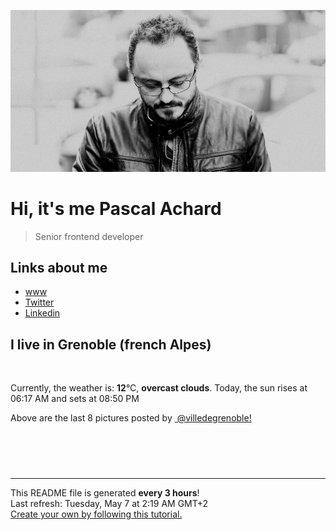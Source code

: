 ![Pascal Achard](./images/photo-pascal-achard.jpg)
# Hi, it's me Pascal Achard
> Senior frontend developer

## Links about me
- [www](https://www.pascal-achard.com)
- [Twitter](https://twitter.com/botmaster)
- [Linkedin](http://www.linkedin.com/in/pascal-achard)


## I live in Grenoble (french Alpes)
<img src="https://openweathermap.org/img/wn/04n@2x.png" alt="">

Currently, the weather is: **12**°C, **overcast clouds**.
Today, the sun rises at 06:17 AM and sets at 08:50 PM

Above are the last 8 pictures posted by <a href="https://www.instagram.com/villedegrenoble/" target="_blank"><img alt="" src="https://upload.wikimedia.org/wikipedia/commons/thumb/e/e7/Instagram_logo_2016.svg/1024px-Instagram_logo_2016.svg.png" width="20"/> @villedegrenoble!</a>

<p style="display: flex; flex-wrap: wrap; gap: 20px;">
        <img src="https://cdn1.picuki.com/hosted-by-instagram/q/0exhNuNYnjBGZDHIdN5WmL9I2Pk2GAlRNucaS7j0nyZiNxIsbHWB58ltwdGn%7C%7CDh7IAhgASuRYztj44IpUlRTCD1yPEPeQbKASDdU6q2YVOjN1D1l8JRplL0xL3ccYHGq9MUtOzjYMTIfQeoEH%7C%7Cb2rvUW8f7waTYHuDaSNuUtzCVG%7C%7CMm0X51wm8Rm3ayEv0Pxto0%7C%7CNylL9XkgKQcursrV%7C%7CndYEvL+M4Byp6JzSPkCj9ND1OHtpCa5BTB7Kz04KD6chYTJnLNQqiX5bCNq8HOxH5hsJGIIhn2tpiwbk8orjIj%7C%7CFaJciP1opoL2bUcmGW9opUk53cH7mCuQODCW%7C%7CkV22mjp7rWkZqcloKfPLNnIfuy+4gn2S7uHF+lITV42ULHkY0jLEqfmHetVgc1AGaUYgQ2UoSfrUfbL0hBOFzxO3myJX8ckFQ==.jpeg" alt="" width="200"/>
        <img src="https://cdn1.picuki.com/hosted-by-instagram/q/0exhNuNYnjBGZDHIdN5WmL9I2Pk2GAlRNucaS7j0nyZiNxIsbHWB58ltwdGn%7C%7CDh7IAhgASuRYztj44IvVlpVCD17PELWSbKLST1d5qiaVO+qvD1m8pFjlrsxKXIfZHen88ovV2CpNWwPG%7C%7CsAULjh7uZDu7%7C%7CzNnZSyWaRMdsBnmICqZXwCJ1mwsFusvrBv0Xm1IwleTRE4X8gI1spr5Pcpi0FCLmifMh6pO9xRLQIhIkL7vuopCu7Lm4rbzMvR2jZhYXCoOELhn7nW2E9ok3ycpAZIH1JinutsDA1%7C%7C40d0cOnMIAw+NEJ4KOHW0Qmfk1K4Rdtksnq2naLYWeW3EJRy2XsybaoL9M8i8fdAcKKe9HQmAzKR6bwMJYecF42GdHRFgz4ZaaSSZoUlYhNS7UbkVG9rVbtS5Hy+Bx4IxocpyPSK7Vie%7C%7Ca0zra3wGfx0xrely0jns2QQqtM8WlT3%7C%7COq+lVhcnuACs0SbWKF%7C%7CAFyNI4GTrDLoY3db7UaSkBSat8=.jpeg" alt="" width="200"/>
        <img src="https://cdn1.picuki.com/hosted-by-instagram/q/0exhNuNYnjBGZDHIdN5WmL9I2Pk2GAlRNucaS7j0nyZiNxIsbHWB58ltwdev%7C%7CDlyKw1oASyLeDxm4Y8rWFhQZFV8OETWTbSLRT5Q5qieUYCj0TVi%7C%7CZ5mkb0xLXAXZXOn88IqOzjYMTIfQeoEH%7C%7Cb2p%7C%7CUX5vPqZCgNojvDW+AB3HtYocSbXfMg9YJ2tvKf1h+1rbs%7C%7CJwJC5jYoKlo8o9rIqzdEWvjnPZo59+9xSLZCjMUG7+GglSCsV1IkeFF9FiTC69uY2dENhhznfDZl0EaXQroffmEspwWK4B0fpIsGpdDzJa8r3Po17IH4fTcED3tKhjVPsdK+lCGQPy38mUpV%7C%7CGPSwbu0TfUjv8jdP97Meu%7C%7CQ2wzaZeLzMJZWcHAEUdLMZkjxJ7DlI40KssUdUvsD1F23p0voMr%7C%7C8gUMhOxRMoByxDcJlRvKQz4iu63%7C%7CZ1SrfsCUog8W4VLIR6Xh%7C%7C28uE5UticG%7C%7CVC9EaKBWQ1lV%7C%7CRIgTVZrsyM6SVOZBdwAOOtRLqDLe08M=.jpeg" alt="" width="200"/>
        <img src="https://cdn1.picuki.com/hosted-by-instagram/q/0exhNuNYnjBGZDHIdN5WmL9I2Pk2GAlRNecaS7j0nyZiNxIsbHWB58ltwdGn%7C%7CDh7IAhgASuRYztk5IorUFxVAj1+OUPaSLSKSj9V66qbXOrN1DJj9JFml7g8JXIeZ3at%7C%7CsAvXQmYdTUdHOlPHL%7C%7Clo79UvOa0LGFq8zCXW%7C%7CdEnGZK55f0Z7F9mt9wuuS4jkja45BsLTNZ5momNkgl7NvWvTVeEaW+NMB166d1RbMCxMkA%7C%7C6nRlSaHEmw+Jj8uRnagtIj+kOYA2ADAdWMUrkuWUeRvHhsVr0O8kQMG4I8kzoCmOdBM9s9psvDAbkcmfk0tpBdszcPwwmXEb1+q3kBaxl%7C%7CYx6rsX+QL97rULuqzcer+4wXxPJ76NepjeXkVLd2TAHuZc9H4VYValYkYUa0I2FbooFaCVbbVyCEhPQZjpxulKbhzFdac9YH0qm7njnDbmUoJqOaDXb1m7H9Y95aL7RFLfjrJAJUZbWfy%7C%7CAIDNJh%7C%7Cf733jZfQNrBAG0ZTaA==.jpeg" alt="" width="200"/>
        <img src="https://cdn1.picuki.com/hosted-by-instagram/q/0exhNuNYnjBGZDHIdN5WmL9I2Pk2GAlRNucaS7j0nyZiNxIsbHWB58ltwdev%7C%7CDlyKw1oASyLeDxm54MrV19QZFV8Pk3cSbCKTjlV5q+eVICl2jdh8pBkkbw0L3EcY3Sm9MQtOzjYMTIfQeoEH%7C%7Cbx7a8Koru5A2MGo1zRMrBC0GAG4fy3UPI7mslm3ayEv0Pxto0%7C%7CNylL9XkgKQcursrV%7C%7CndYEvL+M4Byp6JzSPkCj9ND1OHtpCa5BTB7Kz44KD6chYTJnLM6owTufXgiyzKAUJhsJGIIhn3vmEImisorjIj%7C%7CFaJciP1opoH2bUcmGW9opUk53cH7niTya2Gq10ZtyGXKn56rX68JgrCkC9eoQvbj9TjuSoiNOZ9HD1cYRa%7C%7CyFgz4bqf7BMtbwcYaWvdGig7lzye7VZTS%7C%7CQRUUyVmtQWxA4d8G8+x7qGi2SOBtjir8jB2xf2KK71IwQZL1%7C%7COovSc9dnmbU54cHxKBjHZkLdBDTq3BmsOMabsXHEU=.jpeg" alt="" width="200"/>
        <img src="https://cdn1.picuki.com/hosted-by-instagram/q/0exhNuNYnjBGZDHIdN5WmL9I2Pk2GAlRNucaS7j0nyZiNxIsbHWB58ltwdGn%7C%7CDh7IAhgASuRYztk5IMiUV1SCj15OkDbTL2NTD1S76+eU+3N1zJu9ZJkkrY3JXwfYH6r9cEpVwmYdSgIGaYDG7uo%7C%7CesJ%7C%7CPnucjcFrjOMNbRKmDdttdCwFahlza4lsfe4kx2xu5xncG114WNxahlw5OLUqQUCSKn5PN1gpKZlR7pCjMsS5LujyWu+H2xkfWx9Ez7RtI7V2dENhhzrdSFlqjH3AZY1LHMRiVbmlCcBtp8MhpWgEqxcjvUWp6fydlwDU0AtohBjzbWSpnLOOHeL%7C%7CmJz4ibQwbHsJbNz4Jr4eKPNavrv6AP3OrXVEa8eTVchKK6bf1jPFcyENNhbnIF8M+Jh%7C%7C1mx817qQZvO6z5yUBQMjDHWWsQjGtvMkPrizXnTvS6HpFpjkp%7C%7CuL+U=.jpeg" alt="" width="200"/>
        <img src="https://cdn1.picuki.com/hosted-by-instagram/q/0exhNuNYnjBGZDHIdN5WmL9I2Pk2GAlRNucaS7j0nyZiNxIsbHWB58ltwdev%7C%7CDlyKw1oASyLeDxm4IwrWFlVZFV8OETWSraKSTdV666ZV4Cj2zVn9Z9il7g2LXcWYnKp9MArOzjYMTIfQeoEH%7C%7Cbx7a8Koru5A2MEoyX9auctwCIPuM23TKNy2JAtrKSLl0SxptZ%7C%7CIjNLvG0jJ00m7NPfvnw1UvfPMc9g+PAnH%7C%7CEzhMQ65OftxhzhAkELbFknBmSqi9zKsfgEoAjPJhk3vWSjSvQaAH1PggWsljcQk61oi4agadogjLgxtp%7C%7CUTWUPWlNgog0zvY6Qxg3Ha3qH+0gB7lTykZ2VS6oIrLzpCMLYBv+snwWOPPzdF7kbEC9JD%7C%7CSLAw%7C%7CjAfOUC%7C%7CFRsaN5CPBZzhO6pz+eXaii6AEjABsZtzekD6ZyYd+q7Pavon7kjhqNp0E0lZHtLeB47QcL0IOy5wVEanXCWJBNaGGCjw==.jpeg" alt="" width="200"/>
        <img src="https://cdn1.picuki.com/hosted-by-instagram/q/0exhNuNYnjBGZDHIdN5WmL9I2Pk2GAlRNucaS7j0nyZiNxIsbHWB58ltwdev%7C%7CDlyKw1oASyLeDxm4IMqU1VRZFV8OEffSLaMRT5Q6aWcUICr0jRv9pFhnLw0L3IebXGm9sQkOzjYMTIfQeoEH%7C%7Cbx7a8Koru5A2MEo1zRMrBC0GAG4YWbVqFKwoV966yUlEri+YU8ajtG5WR1aRtmpNPb5DwIX%7C%7CD+fMBxsedISLQzicYRtr6+y2OHH24VdGZ9Siawi7%7C%7Cuk+UUqhbNRWIz1XegYYhjBXY3x1C%7C%7CuksQnb1%7C%7Ci9W1FaxM+N9+sqPVETFKCipioCttkZe1khzGbXn08ll%7C%7Ckk7Z4+OcVs8xiJ%7C%7CBMt6HfIvE+CaRQ5CbR58JDl5BUrHVUF2LbaDwCMAExttwPf5s%7C%7Cla5+zHpZ5Gh8yV7OzJlgQS%7C%7CI6VFFP+E9ZeG61r+tj%7C%7Cc9yhoovONb6djzxhS95jbv1VeKV6XU45wNTfpylkmT4ZCIuucyA==.jpeg" alt="" width="200"/>
</p>

------------
<p>This README file is generated <b>every 3 hours</b>!
    <br />Last refresh: Tuesday, May 7 at 2:19 AM GMT+2
    <br /><a href="https://medium.com/@th.guibert/how-to-create-a-self-updating-readme-md-for-your-github-profile-f8b05744ca91">Create your own by following this tutorial.</a>
</p>
<p><a href="https://github.com/botmaster/botmaster/actions/workflows/main.yaml"><img alt="" src="https://github.com/botmaster/botmaster/actions/workflows/main.yaml/badge.svg" /></a></p>

